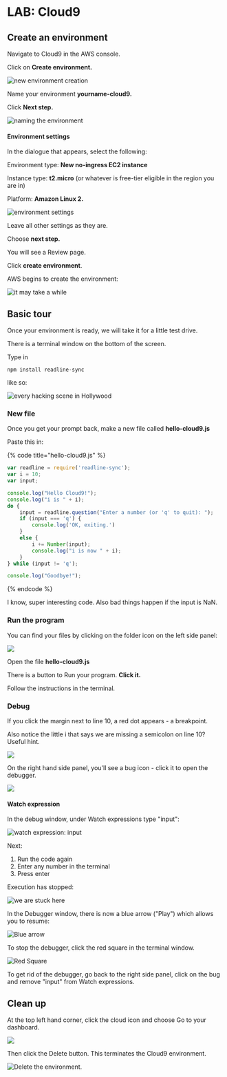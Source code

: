 # LAB: Cloud9

## Create an environment

Navigate to Cloud9 in the AWS console.&#x20;

Click on **Create environment.**

![new environment creation](<../../../.gitbook/assets/image (92).png>)

Name your environment **yourname-cloud9.**

Click **Next step.**&#x20;

![naming the environment ](<../../../.gitbook/assets/image (116).png>)

#### Environment settings&#x20;

In the dialogue that appears, select the following:

Environment type: **New no-ingress EC2 instance**&#x20;

Instance type: **t2.micro** (or whatever is free-tier eligible in the region you are in)&#x20;

Platform: **Amazon Linux 2.**&#x20;

![environment settings](<../../../.gitbook/assets/image (28).png>)

Leave all other settings as they are.&#x20;

Choose **next step.**

You will see a Review page.&#x20;

Click **create environment**.

AWS begins to create the environment:

![it may take a while](<../../../.gitbook/assets/image (201).png>)

## Basic tour

Once your environment is ready, we will take it for a little test drive.&#x20;

There is a terminal window on the bottom of the screen.

Type in&#x20;

```
npm install readline-sync
```

like so:

![every hacking scene in Hollywood](<../../../.gitbook/assets/image (393).png>)

### New file

Once you get your prompt back, make a new file called **hello-cloud9.js**

Paste this in:

{% code title="hello-cloud9.js" %}
```javascript
var readline = require('readline-sync'); 
var i = 10; 
var input;

console.log("Hello Cloud9!"); 
console.log("i is " + i);
do { 
    input = readline.question("Enter a number (or 'q' to quit): "); 
    if (input === 'q') { 
        console.log('OK, exiting.')
    } 
    else { 
        i += Number(input); 
        console.log("i is now " + i); 
    } 
} while (input != 'q');

console.log("Goodbye!");
```
{% endcode %}

I know, super interesting code. Also bad things happen if the input is NaN.&#x20;

### Run the program&#x20;

You can find your files by clicking on the folder icon on the left side panel:

![](<../../../.gitbook/assets/image (377).png>)

Open the file **hello-cloud9.js**

There is a button to Run your program. **Click it.**&#x20;

Follow the instructions in the terminal.&#x20;

### Debug

If you click the margin next to line 10, a red dot appears - a breakpoint.

Also notice the little i that says we are missing a semicolon on line 10? Useful hint.&#x20;

![](<../../../.gitbook/assets/image (261).png>)

On the right hand side panel, you'll see a bug icon - click it to open the debugger.

&#x20;

![](<../../../.gitbook/assets/image (462).png>)

#### Watch expression&#x20;

In the debug window, under Watch expressions type "input":

![watch expression: input](<../../../.gitbook/assets/image (462) (1).png>)

Next:

1. Run the code again&#x20;
2. Enter any number in the terminal&#x20;
3. Press enter

Execution has stopped:

![we are stuck here](<../../../.gitbook/assets/image (61).png>)

In the Debugger window, there is now a blue arrow ("Play") which allows you to resume:

![Blue arrow](<../../../.gitbook/assets/image (293).png>)

To stop the debugger, click the red square in the terminal window.

![Red Square](<../../../.gitbook/assets/image (21).png>)

To get rid of the debugger, go back to the right side panel, click on the bug and remove "input" from Watch expressions.&#x20;

## Clean up&#x20;

At the top left hand corner, click the cloud icon and choose Go to your dashboard.

![](<../../../.gitbook/assets/image (271) (1).png>)

Then click the Delete button. This terminates the Cloud9 environment.&#x20;

![Delete the environment.](<../../../.gitbook/assets/image (460).png>)
